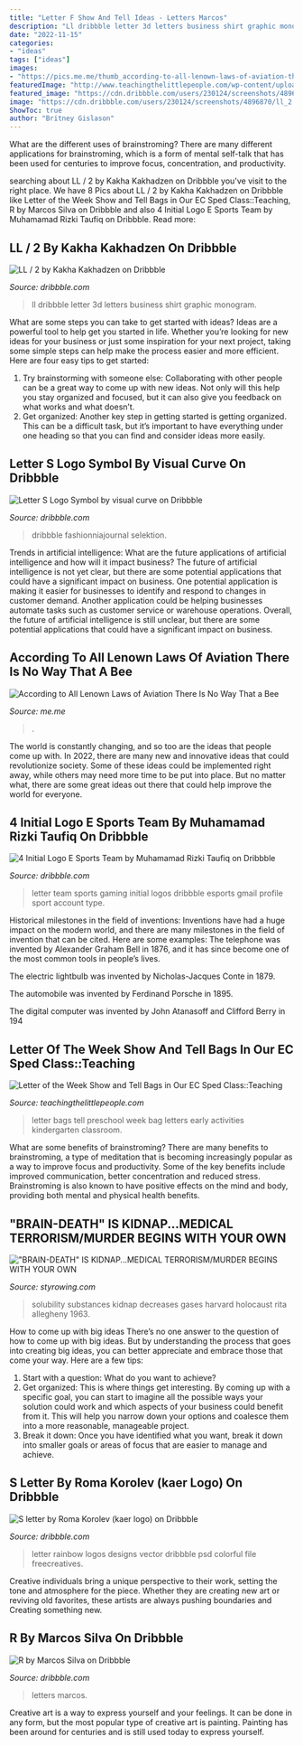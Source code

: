 ```yaml
---
title: "Letter F Show And Tell Ideas - Letters Marcos"
description: "Ll dribbble letter 3d letters business shirt graphic monogram"
date: "2022-11-15"
categories:
- "ideas"
tags: ["ideas"]
images:
- "https://pics.me.me/thumb_according-to-all-lenown-laws-of-aviation-there-is-no-66283374.png"
featuredImage: "http://www.teachingthelittlepeople.com/wp-content/uploads/2015/11/Letter-of-the-Week-Bags.jpg"
featured_image: "https://cdn.dribbble.com/users/230124/screenshots/4896870/ll_2.jpg"
image: "https://cdn.dribbble.com/users/230124/screenshots/4896870/ll_2.jpg"
ShowToc: true
author: "Britney Gislason"
---
```



What are the different uses of brainstroming?
There are many different applications for brainstroming, which is a form of mental self-talk that has been used for centuries to improve focus, concentration, and productivity.

	

		
searching about LL / 2 by Kakha Kakhadzen on Dribbble you've visit to the right place. We have 8 Pics about LL / 2 by Kakha Kakhadzen on Dribbble like Letter of the Week Show and Tell Bags in Our EC Sped Class::Teaching, R by Marcos Silva on Dribbble and also 4 Initial Logo E Sports Team by Muhamamad Rizki Taufiq on Dribbble. Read more:
		
    
## LL / 2 By Kakha Kakhadzen On Dribbble

<img loading=lazy src="https://cdn.dribbble.com/users/230124/screenshots/4896870/ll_2.jpg" onerror="this.onerror=null;this.src='https://tse2.mm.bing.net/th?id=OIP.zjhS2z9k8oS_jJiI__ogLAHaFj&amp;pid=15.1';" alt="LL / 2 by Kakha Kakhadzen on Dribbble">

_Source: dribbble.com_

>ll dribbble letter 3d letters business shirt graphic monogram. 

	

What are some steps you can take to get started with ideas?
Ideas are a powerful tool to help get you started in life. Whether you’re looking for new ideas for your business or just some inspiration for your next project, taking some simple steps can help make the process easier and more efficient. Here are four easy tips to get started: 
1. Try brainstorming with someone else: Collaborating with other people can be a great way to come up with new ideas. Not only will this help you stay organized and focused, but it can also give you feedback on what works and what doesn’t. 
2. Get organized: Another key step in getting started is getting organized. This can be a difficult task, but it’s important to have everything under one heading so that you can find and consider ideas more easily. 

    
## Letter S Logo Symbol By Visual Curve On Dribbble

<img loading=lazy src="https://cdn.dribbble.com/users/2068059/screenshots/4160478/letter_s_logo_symbol.png" onerror="this.onerror=null;this.src='https://tse3.mm.bing.net/th?id=OIP._M9T341Lbm0Xral337asLwHaFj&amp;pid=15.1';" alt="Letter S Logo Symbol by visual curve on Dribbble">

_Source: dribbble.com_

>dribbble fashionniajournal selektion. 

	

Trends in artificial intelligence: What are the future applications of artificial intelligence and how will it impact business?
The future of artificial intelligence is not yet clear, but there are some potential applications that could have a significant impact on business. One potential application is making it easier for businesses to identify and respond to changes in customer demand. Another application could be helping businesses automate tasks such as customer service or warehouse operations. Overall, the future of artificial intelligence is still unclear, but there are some potential applications that could have a significant impact on business.

    
## According To All Lenown Laws Of Aviation There Is No Way That A Bee

<img loading=lazy src="https://pics.me.me/thumb_according-to-all-lenown-laws-of-aviation-there-is-no-66283374.png" onerror="this.onerror=null;this.src='https://tse3.mm.bing.net/th?id=OIP.PWJKwjM0HgOVJwbYnpKtgAAAAA&amp;pid=15.1';" alt="According to All Lenown Laws of Aviation There Is No Way That a Bee">

_Source: me.me_

>. 

	

The world is constantly changing, and so too are the ideas that people come up with. In 2022, there are many new and innovative ideas that could revolutionize society. Some of these ideas could be implemented right away, while others may need more time to be put into place. But no matter what, there are some great ideas out there that could help improve the world for everyone.

    
## 4 Initial Logo E Sports Team By Muhamamad Rizki Taufiq On Dribbble

<img loading=lazy src="https://cdn.dribbble.com/users/1413066/screenshots/5514177/ntest.png" onerror="this.onerror=null;this.src='https://tse4.mm.bing.net/th?id=OIP.ELU92s-4soKxM6ji4GC-mwHaFj&amp;pid=15.1';" alt="4 Initial Logo E Sports Team by Muhamamad Rizki Taufiq on Dribbble">

_Source: dribbble.com_

>letter team sports gaming initial logos dribbble esports gmail profile sport account type. 

	

Historical milestones in the field of inventions:
Inventions have had a huge impact on the modern world, and there are many milestones in the field of invention that can be cited. Here are some examples:
The telephone was invented by Alexander Graham Bell in 1876, and it has since become one of the most common tools in people’s lives.

The electric lightbulb was invented by Nicholas-Jacques Conte in 1879.

The automobile was invented by Ferdinand Porsche in 1895. 

The digital computer was invented by John Atanasoff and Clifford Berry in 194
    
## Letter Of The Week Show And Tell Bags In Our EC Sped Class::Teaching

<img loading=lazy src="http://www.teachingthelittlepeople.com/wp-content/uploads/2015/11/Letter-of-the-Week-Bags.jpg" onerror="this.onerror=null;this.src='https://tse2.mm.bing.net/th?id=OIP.8IDi_5MpMH6DOsNh20lH2gHaKE&amp;pid=15.1';" alt="Letter of the Week Show and Tell Bags in Our EC Sped Class::Teaching">

_Source: teachingthelittlepeople.com_

>letter bags tell preschool week bag letters early activities kindergarten classroom. 

	

What are some benefits of brainstroming?
There are many benefits to brainstroming, a type of meditation that is becoming increasingly popular as a way to improve focus and productivity. Some of the key benefits include improved communication, better concentration and reduced stress. Brainstroming is also known to have positive effects on the mind and body, providing both mental and physical health benefits.

    
## &quot;BRAIN-DEATH&quot; IS KIDNAP...MEDICAL TERRORISM/MURDER BEGINS WITH YOUR OWN

<img loading=lazy src="http://styrowing.com/images/coffeesmface.jpg" onerror="this.onerror=null;this.src='https://tse2.mm.bing.net/th?id=OIP.TVN1p-BTYk2RIpDa6ntgYgHaJ8&amp;pid=15.1';" alt="&quot;BRAIN-DEATH&quot; IS KIDNAP...MEDICAL TERRORISM/MURDER BEGINS WITH YOUR OWN">

_Source: styrowing.com_

>solubility substances kidnap decreases gases harvard holocaust rita allegheny 1963. 

	

How to come up with big ideas
There’s no one answer to the question of how to come up with big ideas. But by understanding the process that goes into creating big ideas, you can better appreciate and embrace those that come your way. Here are a few tips:
1. Start with a question: What do you want to achieve?
2. Get organized: This is where things get interesting. By coming up with a specific goal, you can start to imagine all the possible ways your solution could work and which aspects of your business could benefit from it. This will help you narrow down your options and coalesce them into a more reasonable, manageable project.
3. Break it down: Once you have identified what you want, break it down into smaller goals or areas of focus that are easier to manage and achieve.

    
## S Letter By Roma Korolev (kaer Logo) On Dribbble

<img loading=lazy src="https://cdn.dribbble.com/users/182238/screenshots/2423343/swirl-rainbow.jpg" onerror="this.onerror=null;this.src='https://tse2.mm.bing.net/th?id=OIP.ZJFV8Vn62xxMNH9RCwzgwQHaFj&amp;pid=15.1';" alt="S letter by Roma Korolev (kaer logo) on Dribbble">

_Source: dribbble.com_

>letter rainbow logos designs vector dribbble psd colorful file freecreatives. 

	

Creative individuals bring a unique perspective to their work, setting the tone and atmosphere for the piece. Whether they are creating new art or reviving old favorites, these artists are always pushing boundaries and Creating something new.

    
## R By Marcos Silva On Dribbble

<img loading=lazy src="https://cdn.dribbble.com/users/736741/screenshots/4053024/_r.gif" onerror="this.onerror=null;this.src='https://tse2.mm.bing.net/th?id=OIP.hR3tYwnXAu2n5UMOGxfbPwHaFj&amp;pid=15.1';" alt="R by Marcos Silva on Dribbble">

_Source: dribbble.com_

>letters marcos. 

	

Creative art is a way to express yourself and your feelings. It can be done in any form, but the most popular type of creative art is painting. Painting has been around for centuries and is still used today to express yourself.

